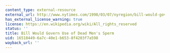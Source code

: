 ```yaml
---
content_type: external-resource
external_url: http://www.nytimes.com/1998/03/07/nyregion/bill-would-govern-use-of-dead-men-s-sperm.html
has_external_license_warning: true
license: https://en.wikipedia.org/wiki/All_rights_reserved
status: ''
title: Bill Would Govern Use of Dead Men's Sperm
uid: 16518449-6a7c-40e1-b653-8f4203f7a598
wayback_url: ''
---
```

